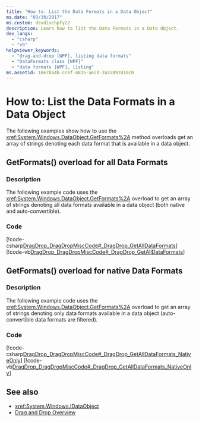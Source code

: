 ```yaml
---
title: "How to: List the Data Formats in a Data Object"
ms.date: "03/30/2017"
ms.custom: devdivchpfy22
description: Learn how to list the Data Formats in a Data Object.
dev_langs: 
  - "csharp"
  - "vb"
helpviewer_keywords: 
  - "drag-and-drop [WPF], listing data formats"
  - "DataFormats class [WPF]"
  - "data formats [WPF], listing"
ms.assetid: 18e7ba4b-ccef-4815-ae2d-3a32891010c0
---
```

# How to: List the Data Formats in a Data Object

The following examples show how to use the <xref:System.Windows.DataObject.GetFormats%2A> method overloads get an array of strings denoting each data format that is available in a data object.  
  
## GetFormats() overload for all Data Formats
  
### Description  

 The following example code uses the <xref:System.Windows.DataObject.GetFormats%2A> overload to get an array of strings denoting all data formats available in a data object (both native and auto-convertible).  
  
### Code  

 [!code-csharp[DragDrop_DragDropMiscCode#_DragDrop_GetAllDataFormats](~/samples/snippets/csharp/VS_Snippets_Wpf/DragDrop_DragDropMiscCode/CSharp/Window1.xaml.cs#_dragdrop_getalldataformats)]
 [!code-vb[DragDrop_DragDropMiscCode#_DragDrop_GetAllDataFormats](~/samples/snippets/visualbasic/VS_Snippets_Wpf/DragDrop_DragDropMiscCode/visualbasic/window1.xaml.vb#_dragdrop_getalldataformats)]  
  
## GetFormats() overload for native Data Formats
  
### Description  

 The following example code uses the <xref:System.Windows.DataObject.GetFormats%2A> overload to get an array of strings denoting only data formats available in a data object (auto-convertible data formats are filtered).  
  
### Code  

 [!code-csharp[DragDrop_DragDropMiscCode#_DragDrop_GetAllDataFormats_NativeOnly](~/samples/snippets/csharp/VS_Snippets_Wpf/DragDrop_DragDropMiscCode/CSharp/Window1.xaml.cs#_dragdrop_getalldataformats_nativeonly)]
 [!code-vb[DragDrop_DragDropMiscCode#_DragDrop_GetAllDataFormats_NativeOnly](~/samples/snippets/visualbasic/VS_Snippets_Wpf/DragDrop_DragDropMiscCode/visualbasic/window1.xaml.vb#_dragdrop_getalldataformats_nativeonly)]  
  
## See also

- <xref:System.Windows.IDataObject>
- [Drag and Drop Overview](drag-and-drop-overview.md)
